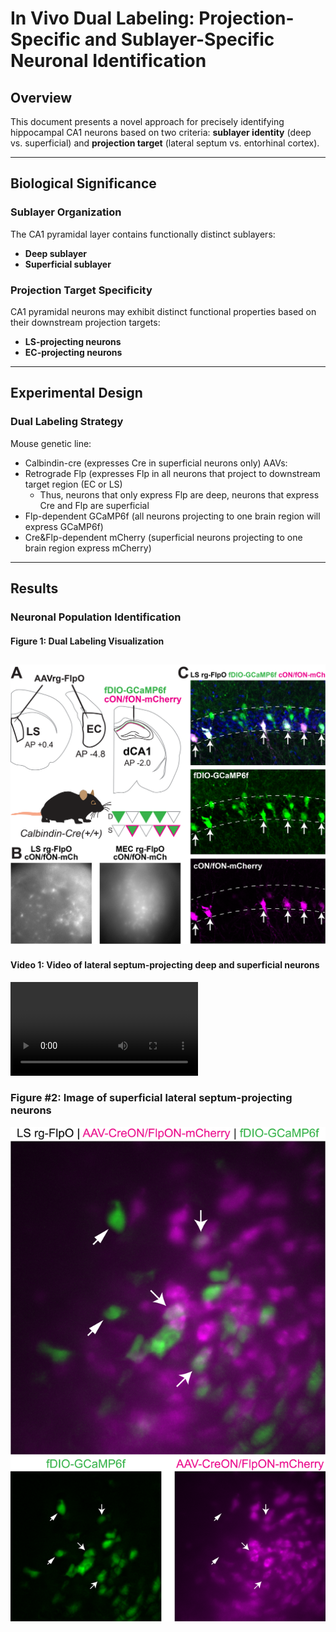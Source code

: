 # In Vivo Dual Labeling: Projection-Specific and Sublayer-Specific Neuronal Identification

## Overview

This document presents a novel approach for precisely identifying hippocampal CA1 neurons based on two criteria: **sublayer identity** (deep vs. superficial) and **projection target** (lateral septum vs. entorhinal cortex).

---

## Biological Significance

### Sublayer Organization
The CA1 pyramidal layer contains functionally distinct sublayers:
- **Deep sublayer**
- **Superficial sublayer**

### Projection Target Specificity
CA1 pyramidal neurons may exhibit distinct functional properties based on their downstream projection targets:
- **LS-projecting neurons**
- **EC-projecting neurons**

---

## Experimental Design

### Dual Labeling Strategy
Mouse genetic line: 
 - Calbindin-cre (expresses Cre in superficial neurons only)
AAVs: 
 - Retrograde Flp (expresses Flp in all neurons that project to downstream target region (EC or LS)
   - Thus, neurons that only express Flp are deep, neurons that express Cre and Flp are superficial
 - Flp-dependent GCaMP6f (all neurons projecting to one brain region will express GCaMP6f)
 - Cre&Flp-dependent mCherry (superficial neurons projecting to one brain region express mCherry)

---

## Results

### Neuronal Population Identification
#### Figure 1: Dual Labeling Visualization
![Dual Labeling](images/dual_labeling.png)
---

#### Video 1: Video of lateral septum-projecting deep and superficial neurons
![Calcium Imaging Video](videos/LSprojecting_8xSpeed.mp4)

### Figure #2: Image of superficial lateral septum-projecting neurons
![Calcium Imaging Max Projection](images/video_maxprojects.png)
